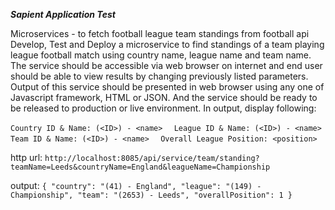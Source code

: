 ***********Sapient Application Test***********

Microservices - to fetch football league team standings from football api
Develop, Test and Deploy a microservice to find standings of a team playing league football match using country name, league name and team name. The
service should be accessible via web browser on internet and end user should be able to view results by changing previously listed parameters. Output of
this service should be presented in web browser using any one of Javascript framework, HTML or JSON. And the service should be ready to be released
to production or live environment. In output, display following:   

`Country ID & Name: (<ID>) - <name>  ` 
`League ID & Name: (<ID>) - <name> ` 
`Team ID & Name: (<ID>) - <name>  `
`Overall League Position: <position>  `

http url: `http://localhost:8085/api/service/team/standing?teamName=Leeds&countryName=England&leagueName=Championship`

output: 
`{
"country": "(41) - England",
"league": "(149) - Championship",
"team": "(2653) - Leeds",
"overallPosition": 1
}`
